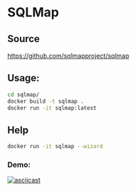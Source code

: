 # SQLMap

## Source
https://github.com/sqlmapproject/sqlmap
  
## Usage:

```bash
cd sqlmap/
docker build -t sqlmap .
docker run -it sqlmap:latest
```

## Help
```bash
docker run -it sqlmap --wizard
```
### Demo:
[![asciicast](https://asciinema.org/a/141840.png)](https://asciinema.org/a/141840)
